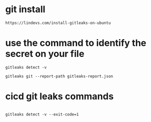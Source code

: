 # git install

```
https://lindevs.com/install-gitleaks-on-ubuntu

```

# use the command  to identify the secret on your file

```
gitleaks detect -v

```
```
gitleaks git --report-path gitleaks-report.json 

```
# cicd git leaks commands

```

gitleaks detect -v --exit-code=1

```